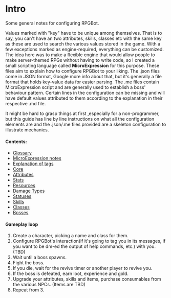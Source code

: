 # Intro
Some general notes for configuring RPGBot.

Values marked with "key" have to be unique among themselves. That is to say, you can't have an two attributes, skills, classes etc with the same key as these are used to search the various values stored in the game.
With a few exceptions marked as engine-required, everything can be customized. The idea here was to make a flexible engine that would allow people to make server-themed RPGs without having to write code, so I created a small scripting language called __MicroExpression__ for this purpose.
These files aim to explain how to configure RPGBot to your liking.
The .json files come in JSON format, Google more info about that, but it's generally a file format that holds key-value data for easier parsing.
The .me files contain MicroExpression script and are generally used to establish a boss' behaviour pattern.
Certain lines in the configuration can be missing and will have default values attributed to them according to the explanation in their respective .md file.

It might be hard to grasp things at first ,especially for a non-programmer, but this guide has line by line instructions on what all the configuration elements are and the .json/.me files provided are a skeleton configuration to illustrate mechanics.  


#### Contents:
* [Glossary](glosarry.md)
* [MicroExpression notes](functions.md)
* [Explanation of tags](tags.md)
* [Core](core.md)
* [Attributes](attributes.md)
* [Stats](stats.md)
* [Resources](resources.md)
* [Damage Types](damage_types.md)
* [Statuses](statuses.md)
* [Skills](skills.md)
* [Classes](classes.md)
* [Bosses](bosses.md)





#### Gameplay loop
1. Create a character, picking a name and class for them.
2. Configure RPGBot's interaction(if it's going to tag you in its messages, if you want to be dm-ed the output of help commands, etc.) with you. (TBD)
3. Wait until a boss spawns.
4. Fight the boss.
5. If you die, wait for the revive timer or another player to revive you.
6. If the boss is defeated, earn loot, experience and gold.
7. Upgrade your attributes, skills and items, purchase consumables from the various NPCs. (Items are TBD)
8. Repeat from 3.

